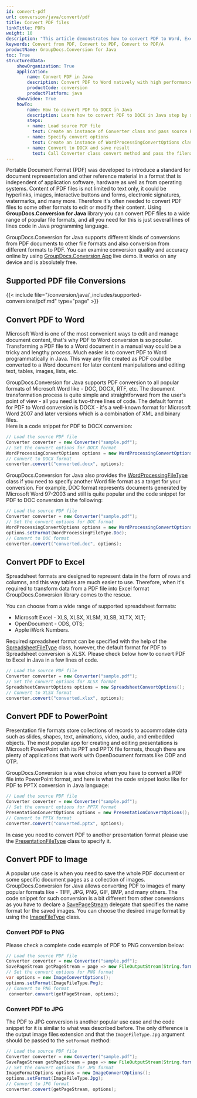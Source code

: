 ```yaml
---
id: convert-pdf
url: conversion/java/convert/pdf
title: Convert PDF files
linkTitle: PDFs
weight: 10
description: "This article demonstrates how to convert PDF to Word, Excel, PowerPoint and image formats with GroupDocs.Conversion for Java."
keywords: Convert from PDF, Convert to PDF, Convert to PDF/A
productName: GroupDocs.Conversion for Java
toc: True
structuredData:
    showOrganization: True
    application:    
        name: Convert PDF in Java    
        description: Convert PDF to Word natively with high performance using Java language and GroupDocs.Conversion for Java APIs
        productCode: conversion
        productPlatform: java 
    showVideo: True
    howTo:
        name: How to convert PDF to DOCX in Java 
        description: Learn how to convert PDF to DOCX in Java step by step
        steps:
        - name: Load source PDF file 
          text: Create an instance of Converter class and pass source PDF file path as a constructor parameter. You may specify absolute or relative file paths as per your requirements. 
        - name: Specify convert options 
          text: Create an instance of WordProcessingConvertOptions class.
        - name: Convert to DOCX and save result 
          text: Call Converter class convert method and pass the filename for the converted DOCX file and the WordProcessingConvertOptions object from the previous step as parameters.
---
```


Portable Document Format (PDF) was developed to introduce a standard for document representation and other reference material in a format that is independent of application software, hardware as well as from operating systems. Content of PDF files is not limited to text only, it could be hyperlinks, images, interactive buttons and forms, electronic signatures, watermarks, and many more. Therefore it's often needed to convert PDF files to some other formats to edit or modify their content. Using **GroupDocs.Conversion for Java** library you can convert PDF files to a wide range of popular file formats, and all you need for this is just several lines of lines code in Java programming language.

GroupDocs.Conversion for Java supports different kinds of conversions from PDF documents to other file formats and also conversion from different formats to PDF. You can examine conversion quality and accuracy online by using [GroupDocs.Conversion App](https://products.groupdocs.app/conversion/family) live demo. It works on any device and is absolutely free.  
  
## Supported PDF file Conversions

{{< include file="/conversion/java/_includes/supported-conversions/pdf.md" type="page" >}}
  
## Convert PDF to Word

Microsoft Word is one of the most convenient ways to edit and manage document content, that's why PDF to Word conversion is so popular. Transforming a PDF file to a Word document in a manual way could be a tricky and lengthy process. Much easier is to convert PDF to Word programmatically in Java.
This way any file created as PDF could be converted to a Word document for later content manipulations and editing text, tables, images, lists, etc.

GroupDocs.Conversion for Java supports PDF conversion to all popular formats of Microsoft Word like - DOC, DOCX, RTF, etc. The document transformation process is quite simple and straightforward from the user's point of view - all you need is two-three lines of code. The default format for PDF to Word conversion is DOCX - it's a well-known format for Microsoft Word 2007 and later versions which is a combination of XML and binary files.  
Here is a code snippet for PDF to DOCX conversion:

```java
// Load the source PDF file
Converter converter = new Converter("sample.pdf");
// Set the convert options for DOCX format
WordProcessingConvertOptions options = new WordProcessingConvertOptions();
// Convert to DOCX format
converter.convert("converted.docx", options);
```

GroupDocs.Conversion for Java also provides the [WordProcessingFileType](https://reference.groupdocs.com/conversion/java/com.groupdocs.conversion.filetypes/WordProcessingFileType) class if you need to specify another Word file format as a target for your conversion. For example, DOC format represents documents generated by Microsoft Word 97-2003 and still is quite popular and the code snippet for PDF to DOC conversion is the following:

```java
// Load the source PDF file
Converter converter = new Converter("sample.pdf");
// Set the convert options for DOC format
WordProcessingConvertOptions options = new WordProcessingConvertOptions();
options.setFormat(WordProcessingFileType.Doc);
// Convert to DOC format
converter.convert("converted.doc", options);
```

## Convert PDF to Excel

Spreadsheet formats are designed to represent data in the form of rows and columns, and this way tables are much easier to use. Therefore, when it's required to transform data from a PDF file into Excel format GroupDocs.Conversion library comes to the rescue.  
  
You can choose from a wide range of supported spreadsheet formats:

* Microsoft Excel - XLS, XLSX, XLSM, XLSB, XLTX, XLT;
* OpenDocument - ODS, OTS;
* Apple iWork Numbers.

Required spreadsheet format can be specified with the help of the [SpreadsheetFileType](https://reference.groupdocs.com/conversion/java/groupdocs.conversion.filetypes/spreadsheetfiletype) class, however, the default format for PDF to Spreadsheet conversion is XLSX.
Please check below how to convert PDF to Excel in Java in a few lines of code.

```java
// Load the source PDF file
Converter converter = new Converter("sample.pdf");
// Set the convert options for XLSX format
SpreadsheetConvertOptions options = new SpreadsheetConvertOptions();
// Convert to XLSX format
converter.convert("converted.xlsx", options);
```

## Convert PDF to PowerPoint

Presentation file formats store collections of records to accommodate data such as slides, shapes, text, animations, video, audio, and embedded objects. The most popular app for creating and editing presentations is Microsoft PowerPoint with its PPT and PPTX file formats, though there are plenty of applications that work with OpenDocument formats like ODP and OTP.

GroupDocs.Conversion is a wise choice when you have to convert a PDF file into PowerPoint format, and here is what the code snippet looks like for PDF to PPTX conversion in Java language:

```java
// Load the source PDF file
Converter converter = new Converter("sample.pdf");
// Set the convert options for PPTX format
PresentationConvertOptions options = new PresentationConvertOptions();
// Convert to PPTX format
converter.convert("converted.pptx", options);
```

In case you need to convert PDF to another presentation format please use the [PresentationFileType](https://reference.groupdocs.com/conversion/java/com.groupdocs.conversion.filetypes/PresentationFileType) class to specify it.

## Convert PDF to Image

A popular use case is when you need to save the whole PDF document or some specific document pages as a collection of images. GroupDocs.Conversion for Java allows converting PDF to images of many popular formats like - TIFF, JPG, PNG, GIF, BMP, and many others.
The code snippet for such conversion is a bit different from other conversions as you have to declare a [SavePageStream](https://reference.groupdocs.com/conversion/java/com.groupdocs.conversion.contracts/SaveDocumentStream) delegate that specifies the name format for the saved images. You can choose the desired image format by using the [ImageFileType](https://reference.groupdocs.com/conversion/java/com.groupdocs.conversion.filetypes/ImageFileType) class.

### Convert PDF to PNG

Please check a complete code example of PDF to PNG conversion below:

```java
// Load the source PDF file
Converter converter = new Converter("sample.pdf");
SavePageStream getPageStream = page => new FileOutputStream(String.format("converted-page-%s.png", page));
// Set the convert options for PNG format
var options = new ImageConvertOptions();
options.setFormat(ImageFileType.Png);
// Convert to PNG format
 converter.convert(getPageStream, options);
```

### Convert PDF to JPG

The PDF to JPG conversion is another popular use case and the code snippet for it is similar to what was described before. The only difference is the output image files extension and that the `ImageFileType.Jpg` argument should be passed to the `setFormat` method:

```java
// Load the source PDF file
Converter converter = new Converter("sample.pdf");
SavePageStream getPageStream = page => new FileOutputStream(String.format("converted-page-%s.jpg", page));
// Set the convert options for JPG format
ImageFormatOptions options = new ImageConvertOptions();
options.setFormat(ImageFileType.Jpg);
// Convert to JPG format
converter.convert(getPageStream, options);
```
